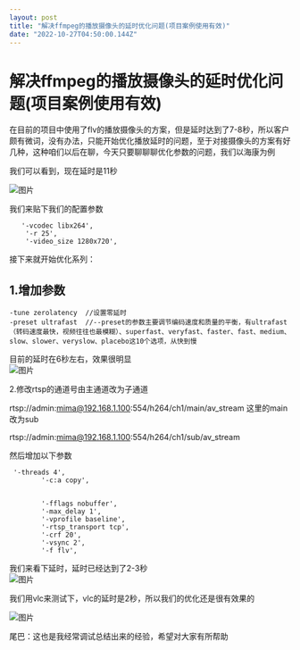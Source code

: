 ```yaml
---
layout: post
title: "解决ffmpeg的播放摄像头的延时优化问题(项目案例使用有效)"
date: "2022-10-27T04:50:00.144Z"
---
```

解决ffmpeg的播放摄像头的延时优化问题(项目案例使用有效)
===============================

在目前的项目中使用了flv的播放摄像头的方案，但是延时达到了7-8秒，所以客户颇有微词，没有办法，只能开始优化播放延时的问题，至于对接摄像头的方案有好几种，这种咱们以后在聊，今天只要聊聊聊优化参数的问题，我们以海康为例

我们可以看到，现在延时是11秒

![图片](https://img2022.cnblogs.com/blog/2589936/202210/2589936-20221027111327768-30624845.png)

我们来贴下我们的配置参数

       '-vcodec libx264',
        '-r 25',
        '-video_size 1280x720',
    

接下来就开始优化系列：

1.增加参数
------

    -tune zerolatency  //设置零延时
    -preset ultrafast  //--preset的参数主要调节编码速度和质量的平衡，有ultrafast（转码速度最快，视频往往也最模糊）、superfast、veryfast、faster、fast、medium、slow、slower、veryslow、placebo这10个选项，从快到慢
    

目前的延时在6秒左右，效果很明显  
![图片](https://img2022.cnblogs.com/blog/2589936/202210/2589936-20221027111326733-594841506.png)

2.修改rtsp的通道号由主通道改为子通道

rtsp://admin:mima@192.168.1.100:554/h264/ch1/main/av\_stream 这里的main改为sub

rtsp://admin:mima@192.168.1.100:554/h264/ch1/sub/av\_stream

然后增加以下参数

     '-threads 4',
            '-c:a copy',
    
      
            '-fflags nobuffer',
            '-max_delay 1',
            '-vprofile baseline',
            '-rtsp_transport tcp',
            '-crf 20',
            '-vsync 2',
            '-f flv',
    

我们来看下延时，延时已经达到了2-3秒  
![图片](https://img2022.cnblogs.com/blog/2589936/202210/2589936-20221027111327599-377276687.png)

我们用vlc来测试下，vlc的延时是2秒，所以我们的优化还是很有效果的

![图片](https://img2022.cnblogs.com/blog/2589936/202210/2589936-20221027111325766-1523714036.png)

尾巴：这也是我经常调试总结出来的经验，希望对大家有所帮助